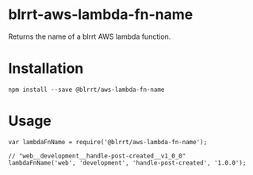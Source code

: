 # blrrt-aws-lambda-fn-name

Returns the name of a blrrt AWS lambda function.

# Installation

    npm install --save @blrrt/aws-lambda-fn-name

# Usage

    var lambdaFnName = require('@blrrt/aws-lambda-fn-name');

    // "web__development__handle-post-created__v1_0_0"
    lambdaFnName('web', 'development', 'handle-post-created', '1.0.0');
